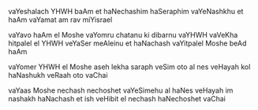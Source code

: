 
vaYeshalach YHWH baAm et haNechashim haSeraphim vaYeNashkhu et haAm vaYamat am rav miYisrael

vaYavo haAm el Moshe vaYomru chatanu ki dibarnu vaYHWH vaVeKha hitpalel el YHWH veYaSer meAleinu et haNachash vaYitpalel Moshe beAd haAm

vaYomer YHWH el Moshe aseh lekha saraph veSim oto al nes veHayah kol haNashukh veRaah oto vaChai

vaYaas Moshe nechash nechoshet vaYeSimehu al haNes veHayah im nashakh haNachash et ish veHibit el nechash haNechoshet vaChai

